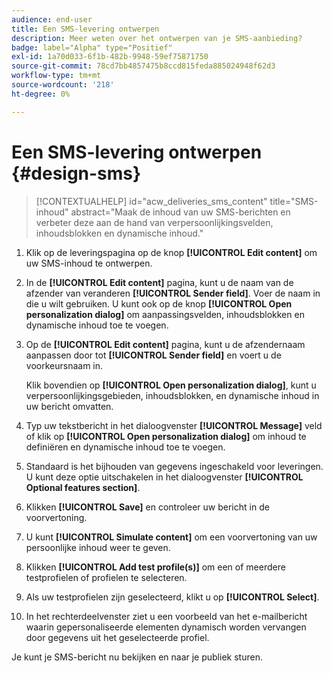 ```yaml
---
audience: end-user
title: Een SMS-levering ontwerpen
description: Meer weten over het ontwerpen van je SMS-aanbieding?
badge: label="Alpha" type="Positief"
exl-id: 1a70d033-6f1b-482b-9948-59ef75871750
source-git-commit: 78cd7bb4857475b8ccd815feda885024948f62d3
workflow-type: tm+mt
source-wordcount: '218'
ht-degree: 0%

---
```


# Een SMS-levering ontwerpen {#design-sms}

>[!CONTEXTUALHELP]
>id="acw_deliveries_sms_content"
>title="SMS-inhoud"
>abstract="Maak de inhoud van uw SMS-berichten en verbeter deze aan de hand van verpersoonlijkingsvelden, inhoudsblokken en dynamische inhoud."

1. Klik op de leveringspagina op de knop **[!UICONTROL Edit content]** om uw SMS-inhoud te ontwerpen.

1. In de **[!UICONTROL Edit content]** pagina, kunt u de naam van de afzender van veranderen **[!UICONTROL Sender field]**. Voer de naam in die u wilt gebruiken. U kunt ook op de knop **[!UICONTROL Open personalization dialog]** om aanpassingsvelden, inhoudsblokken en dynamische inhoud toe te voegen.

1. Op de **[!UICONTROL Edit content]** pagina, kunt u de afzendernaam aanpassen door tot **[!UICONTROL Sender field]** en voert u de voorkeursnaam in.

   Klik bovendien op **[!UICONTROL Open personalization dialog]**, kunt u verpersoonlijkingsgebieden, inhoudsblokken, en dynamische inhoud in uw bericht omvatten.

1. Typ uw tekstbericht in het dialoogvenster **[!UICONTROL Message]** veld of klik op **[!UICONTROL Open personalization dialog]** om inhoud te definiëren en dynamische inhoud toe te voegen.

1. Standaard is het bijhouden van gegevens ingeschakeld voor leveringen. U kunt deze optie uitschakelen in het dialoogvenster **[!UICONTROL Optional features section]**.

1. Klikken **[!UICONTROL Save]** en controleer uw bericht in de voorvertoning.

1. U kunt **[!UICONTROL Simulate content]** om een voorvertoning van uw persoonlijke inhoud weer te geven.

1. Klikken **[!UICONTROL Add test profile(s)]** om een of meerdere testprofielen of profielen te selecteren.

1. Als uw testprofielen zijn geselecteerd, klikt u op **[!UICONTROL Select]**.

1. In het rechterdeelvenster ziet u een voorbeeld van het e-mailbericht waarin gepersonaliseerde elementen dynamisch worden vervangen door gegevens uit het geselecteerde profiel.

Je kunt je SMS-bericht nu bekijken en naar je publiek sturen.
